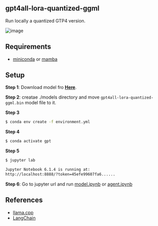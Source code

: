 

## gpt4all-lora-quantized-ggml

Run locally a quantized GTP4 version.

![image](https://user-images.githubusercontent.com/962480/232647090-76b4e64d-f122-4ff4-b0ff-fc024622d619.png)

## Requirements

* [miniconda](https://docs.conda.io/en/latest/miniconda.html) or [mamba](https://github.com/mamba-org/mamba)

## Setup

**Step 1**: Download model fro **[Here](https://the-eye.eu/public/AI/models/nomic-ai/gpt4all/gpt4all-lora-quantized-ggml.bin)**.

**Step 2**: creatae ./models directory and move `gpt4all-lora-quantized-ggml.bin` model file to it. 


**Step 3**

```bash
$ conda env create -f environment.yml
```

**Step 4**

```bash
$ conda activate gpt
```

**Step 5** 

```bash
$ jupyter lab

Jupyter Notebook 6.1.4 is running at:
http://localhost:8888/?token=45efe99607fa6......
```

**Step 6**: Go to jupyter url and run [model.ipynb](https://github.com/adrianmarino/gpt4-quantized/blob/master/model.ipynb) or [agent.ipynb](https://github.com/adrianmarino/gpt4-quantized/blob/master/agent.ipynb)


## References

* [llama.cpp](https://github.com/ggerganov/llama.cpp)
* [LangChain](https://python.langchain.com/en/latest/index.html)
